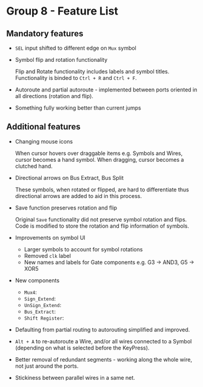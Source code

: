 # Group 8 - Feature List
## Mandatory features
- `SEL` input shifted to different edge on `Mux` symbol 

- Symbol flip and rotation functionality 

    Flip and Rotate functionality includes labels and symbol titles. Functionality is binded to `Ctrl + R` and `Ctrl + F`. 

- Autoroute and partial autoroute - implemented between ports oriented in all directions (rotation and flip).

- Something fully working better than current jumps

## Additional features
- Changing mouse icons 

    When cursor hovers over draggable items e.g. Symbols and Wires, cursor becomes a hand symbol. When dragging, cursor becomes a clutched hand.    

- Directional arrows on Bus Extract, Bus Split

    These symbols, when rotated or flipped, are hard to differentiate thus directional arrows are added to aid in this process.

- Save function preserves rotation and flip 

    Original `Save` functionality did not preserve symbol rotation and flips. Code is modified to store the rotation and flip information of symbols. 

- Improvements on symbol UI
    - Larger symbols to account for symbol rotations
    - Removed `clk` label 
    - New names and labels for Gate components e.g. G3 -> AND3, G5 -> XOR5

- New components
  - `Mux4`: 
  - `Sign_Extend`: 
  - `UnSign_Extend`:
  - `Bus_Extract`:
  - `Shift Register`:

- Defaulting from partial routing to autorouting simplified and improved.

- `Alt + A` to re-autoroute a Wire, and/or all wires connected to a Symbol (depending on what is selected before the KeyPress).

- Better removal of redundant segments - working along the whole wire, not just around the ports.

- Stickiness between parallel wires in a same net.
